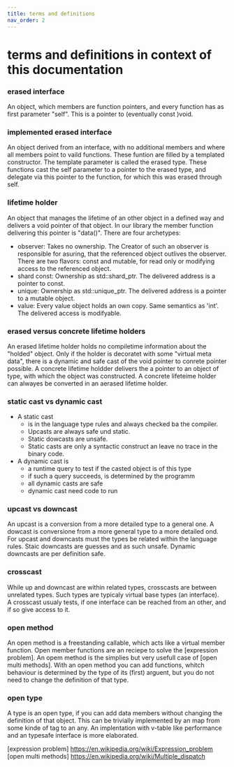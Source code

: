 ```yaml
---
title: terms and definitions
nav_order: 2
---
```


# terms and definitions in context of this documentation

###  erased interface
An object, which members are function pointers, and every function has as first parameter "self". This is a pointer to (eventually const )void.

###  implemented erased interface
An object derived from an interface, with no additional members and where all members point to vaild functions.
These funtion are filled by a templated constructor. The template parameter is called the erased type.
These functions cast the self parameter to a pointer to the erased type, and delegate via this pointer to the function, for which this was erased through self.

### lifetime holder
An object that manages the lifetime of an other object in a defined way and delivers a void pointer of that object. In our library the member function delivering this pointer is "data()". There are four archetypes:
- observer: Takes no ownership. The Creator of such an observer is responsible for asuring, that the referenced object outlives the observer. There are two flavors: const and mutable, for read only or modifying access to the referenced object.
- shard const: Ownership as std::shard_ptr. The delivered address is a pointer to const.
- unique: Ownership as std::unique_ptr. The delivered address is a pointer to a mutable object.
- value: Every value object holds an own copy. Same semantics as 'int'. The delivered access is modifyable.

### erased versus concrete lifetime holders
An erased lifetime holder holds no compiletime information about the "holded" object. Only if the holder is decoratet with some "virtual meta data", there is a dynamic and safe cast of the void pointer to conrete pointer possible.
A concrete lifetime holdder delivers the a pointer to an object of type, with which the object was constructed. A concrete lifeteime holder can alwayes be converted in an aerased lifetime holder.

### static cast vs dynamic cast
- A static cast
  - is in the language type rules and always checked ba the compiler. 
  - Upcasts are always safe und static. 
  - Static dowcasts are unsafe.
  - Static casts are only a syntactic construct an leave no trace in the binary code.
- A dynamic cast is
  - a runtime query to test if the casted object is of this type
  - if such a query succeeds, is determined by the programm
  - all dynamic casts are safe
  - dynamic cast need code to run

### upcast vs downcast
An upcast is a conversion from a more detailed type to a general one.
A dowcast is conversione from a more general type to a more detailed ond.
For upcast and downcasts must the types be related within the language rules.
Staic downcasts are guesses and as such unsafe. Dynamic downcasts are per definition safe.

### crosscast
While up and downcast are within related types, crosscasts are between unrelated types. Such types are typicaly virtual base types (an interface).  
A crosscast usualy tests, if one interface can be reached from an other, and if so give access to it.

### open method
An open method is a freestanding callable, which acts like a virtual member function. Open member functions are an reciepe to solve the [expression problem]. An opem method is the simplies but very usefull case of [open multi methods]. With an open method you can add functions, whitch behaviour is determined by the type of its (first) arguent, but you do not need to change the definition of that type. 

### open type
A type is an open type, if you can add data members without changing the definition of that object. This can be trivially implemented by an map from some kinde of tag to an any. An implentation with v-table like performance and an typesafe interface is more elaborated.





[expression problem] https://en.wikipedia.org/wiki/Expression_problem
[open multi methods] https://en.wikipedia.org/wiki/Multiple_dispatch
